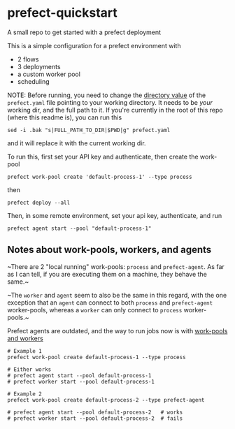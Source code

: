 # prefect-quickstart
A small repo to get started with a prefect deployment


This is a simple configuration for a prefect environment with
* 2 flows
* 3 deployments
* a custom worker pool
* scheduling

NOTE: Before running, you need to change the [directory value](https://github.com/Ben-Epstein/prefect-quickstart/blob/main/prefect.yaml#L18) of the `prefect.yaml` file pointing to your working directory. It needs to be _your_ working dir, and the full path to it. If you're currently in the root of this repo (where this readme is), you can run this
```shell
sed -i .bak "s|FULL_PATH_TO_DIR|$PWD|g" prefect.yaml
```
and it will replace it with the current working dir.

To run this, first set your API key and authenticate, then create the work-pool
```
prefect work-pool create 'default-process-1' --type process
```

then
```
prefect deploy --all
```

Then, in some remote environment, set your api key, authenticate, and run
```
prefect agent start --pool "default-process-1"
```


## Notes about work-pools, workers, and agents

~There are 2 "local running" work-pools: `process` and `prefect-agent`. As far as I can tell, if you are executing them on a machine, they behave the same.~

~The `worker` and `agent` seem to also be the same in this regard, with the one exception that an `agent` can connect to both `process` and `prefect-agent` worker-pools, whereas a `worker` can only connect to `process` worker-pools.~

Prefect agents are outdated, and the way to run jobs now is with [work-pools and workers](https://docs.prefect.io/latest/concepts/work-pools/)


```shell
# Example 1
prefect work-pool create default-process-1 --type process

# Either works
# prefect agent start --pool default-process-1
# prefect worker start --pool default-process-1
```


```shell
# Example 2
prefect work-pool create default-process-2 --type prefect-agent

# prefect agent start --pool default-process-2   # works
# prefect worker start --pool default-process-2  # fails
```
